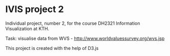 # IVIS project 2

Individual project, number 2, for the course DH2321 Information Visualization at KTH. 

Task: visualise data from WVS - http://www.worldvaluessurvey.org/wvs.jsp

This project is created with the help of D3.js
